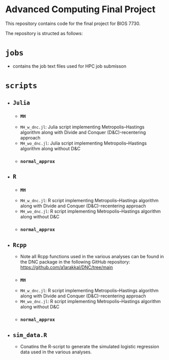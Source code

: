 # Advanced Computing Final Project

This repository contains code for the final project for BIOS 7730.

The repository is structed as follows:

# `jobs`
  - contains the job text files used for HPC job submisson 

# `scripts`
 - ## `Julia`
   -  ### `MH`
     - `MH_w_dnc.jl`: Julia script implementing Metropolis–Hastings algorithm along with Divide and Conquer (D&C)-recentering approach
     - `MH_wo_dnc.jl`: Julia script implementing Metropolis–Hastings algorithm along without D&C
   -  ### `normal_approx`
 - ## `R`
   -  ### `MH`
     - `MH_w_dnc.jl`: R script implementing Metropolis–Hastings algorithm along with Divide and Conquer (D&C)-recentering approach
     - `MH_wo_dnc.jl`: R script implementing Metropolis–Hastings algorithm along without D&C
   -  ### `normal_approx`
 - ## `Rcpp`
   - Note all Rcpp functions used in the various analyses can be found in the DNC package in the following GitHub repository: https://github.com/a1arakkal/DNC/tree/main
   -  ### `MH`
     - `MH_w_dnc.jl`: R script implementing Metropolis–Hastings algorithm along with Divide and Conquer (D&C)-recentering approach
     - `MH_wo_dnc.jl`: R script implementing Metropolis–Hastings algorithm along without D&C
   -  ### `normal_approx`
 - ## `sim_data.R`
   - Conatins the R-script to generate the simulated logistic regression data used in the various analyses.
